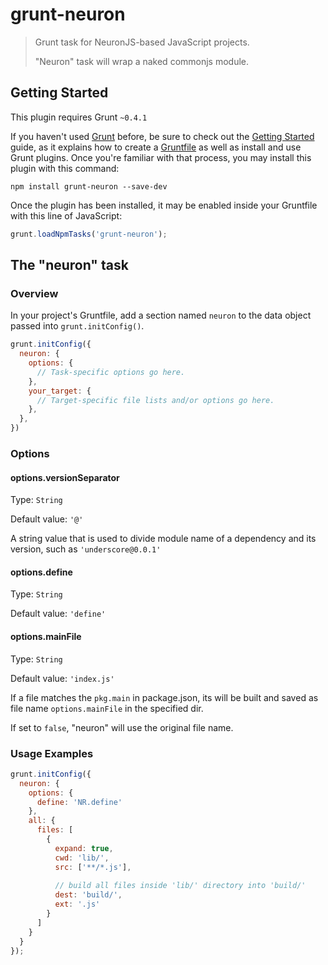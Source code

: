 # grunt-neuron

> Grunt task for NeuronJS-based JavaScript projects. 
> 
> "Neuron" task will wrap a naked commonjs module.

## Getting Started
This plugin requires Grunt `~0.4.1`

If you haven't used [Grunt](http://gruntjs.com/) before, be sure to check out the [Getting Started](http://gruntjs.com/getting-started) guide, as it explains how to create a [Gruntfile](http://gruntjs.com/sample-gruntfile) as well as install and use Grunt plugins. Once you're familiar with that process, you may install this plugin with this command:

```shell
npm install grunt-neuron --save-dev
```

Once the plugin has been installed, it may be enabled inside your Gruntfile with this line of JavaScript:

```js
grunt.loadNpmTasks('grunt-neuron');
```

## The "neuron" task

### Overview
In your project's Gruntfile, add a section named `neuron` to the data object passed into `grunt.initConfig()`.

```js
grunt.initConfig({
  neuron: {
    options: {
      // Task-specific options go here.
    },
    your_target: {
      // Target-specific file lists and/or options go here.
    },
  },
})
```

### Options

#### options.versionSeparator
Type: `String`

Default value: `'@'`

A string value that is used to divide module name of a dependency and its version, such as `'underscore@0.0.1'`

#### options.define
Type: `String`

Default value: `'define'`


#### options.mainFile
Type: `String`

Default value: `'index.js'`

If a file matches the `pkg.main` in package.json, its will be built and saved as file name `options.mainFile` in the specified dir.

If set to `false`, "neuron" will use the original file name.

### Usage Examples


```js
grunt.initConfig({
  neuron: {
    options: {
      define: 'NR.define'
    },
    all: {
      files: [
        {
          expand: true,
          cwd: 'lib/',
          src: ['**/*.js'],
          
          // build all files inside 'lib/' directory into 'build/'
          dest: 'build/',
          ext: '.js'
        }
      ]
    }
  }
});
```